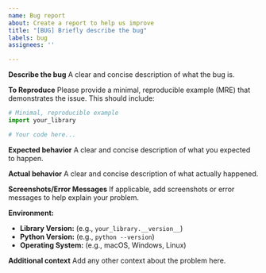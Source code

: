```yaml
---
name: Bug report
about: Create a report to help us improve
title: "[BUG] Briefly describe the bug"
labels: bug
assignees: ''

---
```


**Describe the bug**
A clear and concise description of what the bug is.

**To Reproduce**
Please provide a minimal, reproducible example (MRE) that demonstrates the issue. This should include:

```python
# Minimal, reproducible example
import your_library

# Your code here...
```

**Expected behavior**
A clear and concise description of what you expected to happen.

**Actual behavior**
A clear and concise description of what actually happened.

**Screenshots/Error Messages**
If applicable, add screenshots or error messages to help explain your problem.

**Environment:**

-   **Library Version:** (e.g., `your_library.__version__`)
-   **Python Version:** (e.g., `python --version`)
-   **Operating System:** (e.g., macOS, Windows, Linux)

**Additional context**
Add any other context about the problem here.
